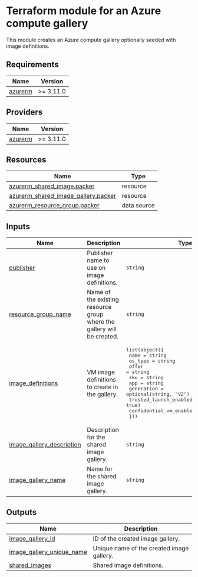 # Terraform module for an Azure compute gallery

This module creates an Azure compute gallery optionally seeded with image definitions.

<!-- BEGIN_TF_DOCS -->
## Requirements

| Name | Version |
|------|---------|
| <a name="requirement_azurerm"></a> [azurerm](#requirement\_azurerm) | >= 3.11.0 |

## Providers

| Name | Version |
|------|---------|
| <a name="provider_azurerm"></a> [azurerm](#provider\_azurerm) | >= 3.11.0 |

## Resources

| Name | Type |
|------|------|
| [azurerm_shared_image.packer](https://registry.terraform.io/providers/hashicorp/azurerm/latest/docs/resources/shared_image) | resource |
| [azurerm_shared_image_gallery.packer](https://registry.terraform.io/providers/hashicorp/azurerm/latest/docs/resources/shared_image_gallery) | resource |
| [azurerm_resource_group.packer](https://registry.terraform.io/providers/hashicorp/azurerm/latest/docs/data-sources/resource_group) | data source |

## Inputs

| Name | Description | Type | Default | Required |
|------|-------------|------|---------|:--------:|
| <a name="input_publisher"></a> [publisher](#input\_publisher) | Publisher name to use on image definitions. | `string` | n/a | yes |
| <a name="input_resource_group_name"></a> [resource\_group\_name](#input\_resource\_group\_name) | Name of the existing resource group where the gallery will be created. | `string` | n/a | yes |
| <a name="input_image_definitions"></a> [image\_definitions](#input\_image\_definitions) | VM image definitions to create in the gallery. | <pre>list(object({<br>    name                    = string<br>    os_type                 = string<br>    offer                   = string<br>    sku                     = string<br>    app                     = string<br>    generation              = optional(string, "V2")<br>    trusted_launch_enabled  = optional(bool, true)<br>    confidential_vm_enabled = optional(bool)<br>  }))</pre> | `[]` | no |
| <a name="input_image_gallery_description"></a> [image\_gallery\_description](#input\_image\_gallery\_description) | Description for the shared image gallery. | `string` | `"Shared images built by Packer."` | no |
| <a name="input_image_gallery_name"></a> [image\_gallery\_name](#input\_image\_gallery\_name) | Name for the shared image gallery. | `string` | `"packer_images"` | no |

## Outputs

| Name | Description |
|------|-------------|
| <a name="output_image_gallery_id"></a> [image\_gallery\_id](#output\_image\_gallery\_id) | ID of the created image gallery. |
| <a name="output_image_gallery_unique_name"></a> [image\_gallery\_unique\_name](#output\_image\_gallery\_unique\_name) | Unique name of the created image gallery. |
| <a name="output_shared_images"></a> [shared\_images](#output\_shared\_images) | Shared image definitions. |
<!-- END_TF_DOCS -->